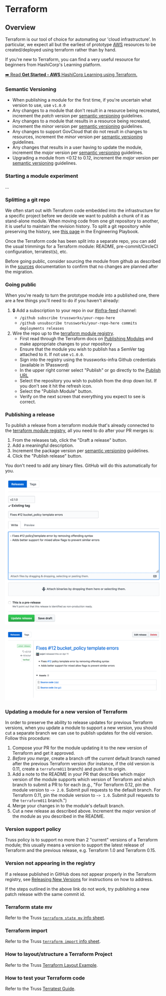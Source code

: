 # Terraform

## Overview

Terraform is our tool of choice for automating our 'cloud infrastructure'. In particular, we expect all but the earliest of prototype [AWS](../aws/README.md) resources to be created/deployed using terraform rather than by hand.

If you're new to Terraform, you can find a very useful resource for beginners
from HashiCorp's Learning platform.

[➡️  Read **Get Started - AWS** HashiCorp Learning using Terraform.](https://developer.hashicorp.com/terraform/tutorials/aws-get-started)

### Semantic Versioning

- When publishing a module for the first time, if you're uncertain what version to use, use `v1.0.0`
- Any changes to a module that don't result in a resource being recreated, increment the _patch_ version per [semantic versioning](https://semver.org/) guidelines.
- Any changes to a module that results in a resource being recreated, increment the _minor_ version per [semantic versioning](https://semver.org/) guidelines.
- Any changes to support GovCloud that do not result in changes to resources, increment the _minor_ version per [semantic versioning](https://semver.org/) guidelines.
- Any changes that results in a user having to update the module, increment the _major_ version per [semantic versioning](https://semver.org/) guidelines.
- Upgrading a module from \<0.12 to 0.12, increment the _major_ version per [semantic versioning](https://semver.org/) guidelines.

### Starting a module experiment

...

### Splitting a git repo

We often start out with Terraform code embedded into the infrastructure for a specific project before we decide we want to publish a chunk of it as stand-alone module. When moving code from one git repository to another, it is useful to maintain the revision history. To split a git repository while preserving the history, see [this page](../../developing/vcs/git-repos.md) in the Engineering Playbook.

Once the Terraform code has been split into a separate repo, you can add the usual trimmings for a Terraform module: README, pre-commit/CircleCI configuration, terratest(s), etc.

Before going public, consider sourcing the module from github as described in the [sources](https://www.terraform.io/docs/modules/sources.html) documentation to confirm that no changes are planned after the migration.

### Going public

When you're ready to turn the prototype module into a published one, there are a few things you'll need to do if you haven't already:

1. 🔒 Add a subscription to your repo in our [#infra-feed](https://trussworks.slack.com/messages/C91SHMKFV/) channel:
   - `/github subscribe trussworks/your-repo-here`
   - `/github unsubscribe trussworks/your-repo-here commits deployments releases`
1. Wire the repo up to the [terraform module registry](https://registry.terraform.io).
   - First read through the Terraform docs on [Publishing Modules](https://www.terraform.io/docs/registry/modules/publish.html) and make appropriate changes to your repository
   - Ensure that the module you wish to publish has a SemVer tag attached to it. If not use `v1.0.0`.
   - Sign into the registry using the trussworks-infra Github credentials (available in 1Password)
   - In the upper right corner select "Publish" or go directly to the [Publish URL](https://registry.terraform.io/github/create)
   - Select the repository you wish to publish from the drop down list. If you don't see it hit the refresh icon.
   - Select the "Publish Module" button.
   - Verify on the next screen that everything you expect to see is correct.

### Publishing a release

To publish a release from a terraform module that's already connected to the [terraform module registry](https://registry.terraform.io), all you need to do after your PR merges is:

1. From the releases tab, click the "Draft a release" button.
1. Add a meaningful description.
1. Increment the package version per [semantic versioning](https://semver.org/) guidelines.
1. Click the "Publish release" button.

You don't need to add any binary files. GitHub will do this automatically for you.

![Screenshot of a release draft][draft-release]

![Screenshot of a published release][publish-release]

### Updating a module for a new version of Terraform

In order to preserve the ability to release updates for previous Terraform versions, when you update a module to support a new version, you should cut a separate branch we can use to publish updates for the old version. Follow this procedure:

1. Compose your PR for the module updating it to the new version of Terraform and get it approved.
1. _Before you merge_, create a branch off the _current_ default branch named after the previous Terraform version (for instance, if the old version is 0.11, create a `terraform011` branch) and push it to origin.
1. Add a note to the README in your PR that describes which major version of the module supports which version of Terraform and which branch to submit a PR to for each (e.g., "For Terraform 0.12, pin the module version to `~> 2.0`. Submit pull requests to the default branch. For Terraform 0.11, pin the module version to `~> 1.0`. Submit pull requests to the `terraform011` branch.")
1. Merge your changes in to the module's default branch.
1. Cut a new release as described above. Increment the _major_ version of the module as you described in the README.

### Version support policy

Truss policy is to support no more than 2 "current" versions of a
Terraform module; this usually means a version to support the latest
release of Terraform and the previous release, e.g. Terraform 1.0 and
Terraform 0.15.

### Version not appearing in the registry

If a release published in GitHub does not appear properly in the Terraform registry, see [Releasing New Versions](https://www.terraform.io/docs/registry/modules/publish.html#releasing-new-versions) for instructions on how to address.

If the steps outlined in the above link do not work, try publishing a new patch release with the same commit id.

### Terraform state mv

Refer to the Truss [`terraform state mv` info sheet](terraform-state-mv.md).

### Terraform import

Refer to the Truss [`terraform import` info sheet](terraform-import.md).

### How to layout/structure a Terraform Project

Refer to the Truss [Terraform Layout Example](https://github.com/trussworks/terraform-layout-example).

### How to test your Terraform code

Refer to the Truss [Terratest Guide](terratest.md).

[draft-release]: images/draft-release.png "Screenshot of a release draft"
[publish-release]: images/publish-release.png "Screenshot of a published release"
